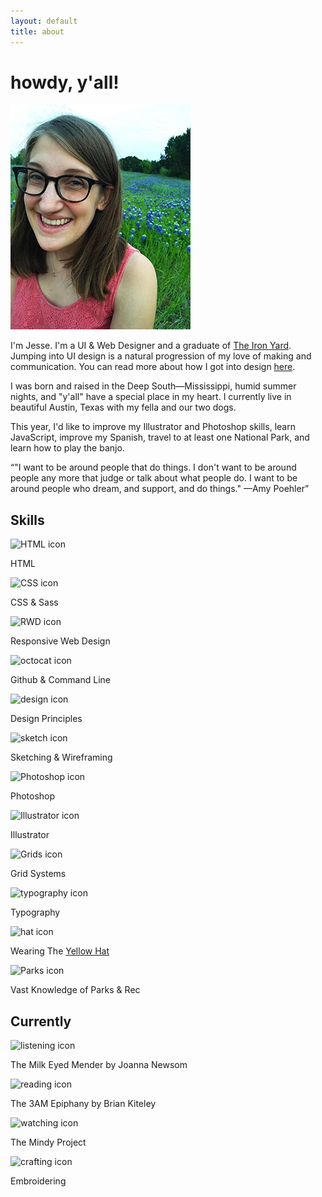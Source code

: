 ```yaml
---
layout: default
title: about
---
```

<div class="about-banner">
	<h1>howdy, y'all!</h1>
</div>
<div class="wrapper">
	<img src="/img/jesse.jpg" alt="photo of Jesse Crow" class="prof-pic">
	<div class="about-main-text">
		<p><span class="about-intro">I'm Jesse.</span> I'm a UI &amp; Web Designer and a graduate of <a href="http://theironyard.com/courses/ui-design/">The Iron Yard</a>. Jumping into UI design is a natural progression of my love of making and communication. You can read more about how I got into design <a href="http://crowjm.github.io/2015/02/10/why-web-design.html">here</a>.</p>
		<p>I was born and raised in the Deep South&mdash;Mississippi, humid summer nights, and "y'all" have a special place in my heart. I currently live in beautiful Austin, Texas with my fella and our two dogs.</p>
		<p>This year, I'd like to improve my Illustrator and Photoshop skills, learn JavaScript, improve my Spanish, travel to at least one National Park, and learn how to play the banjo.</p>
		<div class="quote"><q cite="http://thinkprogress.org/alyssa/2013/10/09/2752501/amy-poehler-worldwide-orphans/">"I want to be around people that do things. I don't want to be around people any more that judge or talk about what people do. I want to be around people who dream, and support, and do things." &mdash;Amy Poehler</q></div>
	</div>
	<div class="skills">
		<h2>Skills</h2>
			<div class="skill">
				<div class="skill-icon"><img src="../img/icons/html-icon.png" alt="HTML icon"></div>
				<div class="skill-name"><p>HTML</p></div>
			</div>
			<div class="skill">
				<div class="skill-icon"><img src="../img/icons/css-icon.png" alt="CSS icon"></div>
				<div class="skill-name"><p>CSS &amp; Sass</p></div>
			</div>
			<div class="skill">
				<div class="skill-icon"><img src="../img/icons/rwd-icon.png" alt="RWD icon"></div>
				<div class="skill-name"><p>Responsive Web Design</p></div>
			</div>
			<div class="skill">
				<div class="skill-icon"><img src="../img/icons/octocat-icon.png" alt="octocat icon"></div>
				<div class="skill-name"><p>Github &amp; Command Line</p></div>
			</div>
			<div class="skill">
				<div class="skill-icon"><img src="../img/icons/design-icon.png" alt="design icon"></div>
				<div class="skill-name"><p>Design Principles</p></div>	
			</div>
			<div class="skill">
				<div class="skill-icon"><img src="../img/icons/sketch-icon.png" alt="sketch icon"></div>
				<div class="skill-name"><p>Sketching &amp; Wireframing</p></div>
			</div>
				<div class="skill">
				<div class="skill-icon"><img src="../img/icons/photoshop-icon.png" alt="Photoshop icon"></div>
				<div class="skill-name"><p>Photoshop</p></div>
			</div>
			<div class="skill">
				<div class="skill-icon"><img src="../img/icons/illustrator-icon.png" alt="Illustrator icon"></div>
				<div class="skill-name"><p>Illustrator</p></div>
			</div>
			<div class="skill">
				<div class="skill-icon"><img src="../img/icons/grid-icon.png" alt="Grids icon"></div>
				<div class="skill-name"><p>Grid Systems</p></div>
			</div>
			<div class="skill">
				<div class="skill-icon"><img src="../img/icons/typography-icon.png" alt="typography icon"></div>
				<div class="skill-name"><p>Typography</p></div>
			</div>
			<div class="skill">
				<div class="skill-icon"><img src="../img/icons/hat-icon.png" alt="hat icon"></div>
				<div class="skill-name"><p>Wearing The <a href="http://www.debonogroup.com/six_thinking_hats.php">Yellow Hat</a></p></div>
			</div>
			<div class="skill">
				<div class="skill-icon"><img src="../img/icons/parks-icon.png" alt="Parks icon"></div>
				<div class="skill-name"><p>Vast Knowledge of Parks &amp; Rec</p></div>	
			</div>	
		</div>
	<div class="currentlys">
		<h2>Currently</h2>
		<div class="currently">
			<div class="currently-icon"><img src="../img/icons/listening-icon.png" alt="listening icon"></div>
			<div class="currently-name"><p>The Milk Eyed Mender by Joanna Newsom</p></div>
		</div>
		<div class="currently">
			<div class="currently-icon"><img src="../img/icons/reading-icon.png" alt="reading icon"></div>
			<div class="currently-name"><p>The 3AM Epiphany by Brian Kiteley</p></div>
		</div>
		<div class="currently">
			<div class="currently-icon"><img src="../img/icons/watching-icon.png" alt="watching icon"></div>
			<div class="currently-name"><p>The Mindy Project</p></div>
		</div>
		<div class="currently">
			<div class="currently-icon"><img src="../img/icons/crafting-icon.png" alt="crafting icon"></div>
			<div class="currently-name"><p>Embroidering</p></div>
		</div>
	</div>

</div>

<script>
  (function(i,s,o,g,r,a,m){i['GoogleAnalyticsObject']=r;i[r]=i[r]||function(){
  (i[r].q=i[r].q||[]).push(arguments)},i[r].l=1*new Date();a=s.createElement(o),
  m=s.getElementsByTagName(o)[0];a.async=1;a.src=g;m.parentNode.insertBefore(a,m)
  })(window,document,'script','//www.google-analytics.com/analytics.js','ga');

  ga('create', 'UA-61501368-1', 'auto');
  ga('send', 'pageview');

</script>
